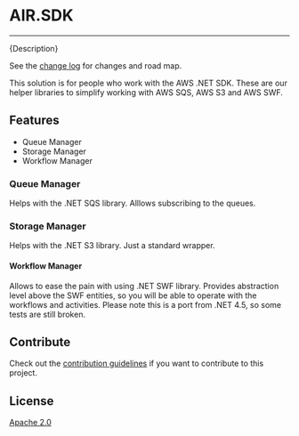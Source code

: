 # AIR.SDK
---------------------------------------

{Description}

See the [change log](CHANGELOG.md) for changes and road map.

This solution is for people who work with the AWS .NET SDK. These are our helper libraries to simplify working with AWS SQS, AWS S3 and AWS SWF.

## Features

- Queue Manager
- Storage Manager
- Workflow Manager

### Queue Manager
Helps with the .NET SQS library. Alllows subscribing to the queues.

### Storage Manager
Helps with the .NET S3 library. Just a standard wrapper.

#### Workflow Manager
Allows to ease the pain with using .NET SWF library. Provides abstraction level above the SWF entities, so you will be able to operate with the workflows and activities. Please note this is a port from .NET 4.5, so some tests are still broken.

## Contribute
Check out the [contribution guidelines](CONTRIBUTING.md)
if you want to contribute to this project.

## License
[Apache 2.0](LICENSE)
